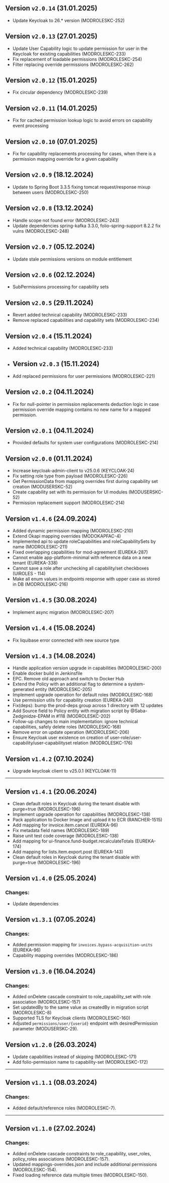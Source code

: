 ## Version `v2.0.14` (31.01.2025)
* Update Keycloak to 26.* version (MODROLESKC-252)

## Version `v2.0.13` (27.01.2025)
* Update User Capability logic to update permission for user in the Keycloak for existing capabilities (MODROLESKC-233)
* Fix replacement of loadable permissions (MODROLESKC-254)
* Filter replacing override permissions (MODROLESKC-262)

## Version `v2.0.12` (15.01.2025)
* Fix circular dependency (MODROLESKC-239)

## Version `v2.0.11` (14.01.2025)
* Fix for cached permission lookup logic to avoid errors on capability event processing

## Version `v2.0.10` (07.01.2025)
* Fix for capability replacements processing for cases, when there is a permission mapping override for a given capability

## Version `v2.0.9` (18.12.2024)
* Update to Spring Boot 3.3.5 fixing tomcat request/response mixup between users (MODROLESKC-250)

## Version `v2.0.8` (13.12.2024)
* Handle scope not found error (MODROLESKC-243)
* Update dependencies spring-kafka 3.3.0, folio-spring-support 8.2.2 fix vulns (MODROLESKC-248)

## Version `v2.0.7` (05.12.2024)
* Update stale permissions versions on module entitlement

## Version `v2.0.6` (02.12.2024)
* SubPermissions processing for capability sets

## Version `v2.0.5` (29.11.2024)
* Revert added technical capability (MODROLESKC-233)
* Remove replaced capabilities and capability sets (MODROLESKC-234)

## Version `v2.0.4` (15.11.2024)
* Added technical capability (MODROLESKC-233)

* ## Version `v2.0.3` (15.11.2024)
* Add replaced permissions for user permissions (MODROLESKC-221)

## Version `v2.0.2` (04.11.2024)
* Fix for null-pointer in permission replacements deduction logic in case permission override mapping contains no new name for a mapped permission.

## Version `v2.0.1` (04.11.2024)
* Provided defaults for system user configurations (MODROLESKC-214)

## Version `v2.0.0` (01.11.2024)
* Increase keycloak-admin-client to v25.0.6 (KEYCLOAK-24)
* Fix setting role type from payload (MODROLESKC-226)
* Get PermissionData from mapping overrides first during capability set creation (MODUSERSKC-52)
* Create capability set with its permission for UI modules (MODUSERSKC-52)
* Permission replacement support (MODROLESKC-214)

## Version `v1.4.6` (24.09.2024)
* Added dynamic permission mapping (MODROLESKC-210)
* Extend Okapi mapping overrides (MODOKAPFAC-4)
* Implemented api to update roleCapabilities and roleCapabilitySets by name (MODROLESKC-211)
* Fixed overlapping capabilities for mod-agreement (EUREKA-287)
* Cannot enable app-platform-minimal with reference data on a new tenant (EUREKA-338)
* Cannot save a role after unchecking all capability/set checkboxes (UIROLES - 114)
* Make all enum values in endpoints response with upper case as stored in DB (MODROLESKC-216)

## Version `v1.4.5` (30.08.2024)
* Implement async migration (MODROLESKC-207)

## Version `v1.4.4` (15.08.2024)
* Fix liquibase error connected with new source type

## Version `v1.4.3` (14.08.2024)
* Handle application version upgrade in capabilities (MODROLESKC-200)
* Enable docker build in Jenkinsfile
* EPC. Remove old approach and switch to Docker Hub
* Extend the Policy with an additional flag to determine a system-generated entity (MODROLESKC-205)
* Implement upgrade operation for default roles (MODROLESKC-168)
* Use permission utils for capability creation (EUREKA-240)
* Fix(deps): bump the prod-deps group across 1 directory with 12 updates
* Add Source field to Policy entity with migration script by @Saba-Zedginidze-EPAM in #118 (MODROLESKC-202)
* Follow-up changes to main implementation: ignore technical capabilities, safely delete roles (MODROLESKC-168)
* Remove error on update operation (MODROLESKC-206)
* Ensure Keycloak user existence on creation of user-role/user-capability/user-capabilityset relation (MODROLESKC-176)

## Version `v1.4.2` (07.10.2024)
* Upgrade keycloak client to v25.0.1 (KEYCLOAK-11)

---
## Version `v1.4.1` (20.06.2024)
* Clean default roles in Keycloak during the tenant disable with purge=true (MODROLESKC-196)
* Implement upgrade operation for capabilities (MODROLESKC-138)
* Pack application to Docker Image and upload it to ECR (RANCHER-1515)
* Add mapping for invoice.item.cancel (EUREKA-96)
* Fix metadata field names (MODROLESKC-189)
* Raise unit test code coverage (MODROLESKC-138)
* Add mapping for ui-finance.fund-budget.recalculateTotals (EUREKA-174)
* Add mapping for lists.item.export.post (EUREKA-143)
* Clean default roles in Keycloak during the tenant disable with purge=true (MODROLESKC-196)

## Version `v1.4.0` (25.05.2024)
### Changes:
* Update dependencies

## Version `v1.3.1` (07.05.2024)
### Changes:
* Added permission mapping for `invoices.bypass-acquisition-units` (EUREKA-96)
* Capability mapping overrides (MODROLESKC-186)

## Version `v1.3.0` (16.04.2024)
### Changes:
* Added onDelete cascade constraint to role_capability_set with role association (MODROLESKC-157)
* Set updatedBy to the same value as createdBy in migration script (MODROLESKC-8)
* Supported TLS for Keycloak clients (MODROLESKC-160)
* Adjusted `permissions/user/{userid}` endpoint with desiredPermission parameter (MODUSERSKC-29).

## Version `v1.2.0` (26.03.2024)
* Update capabilities instead of skipping (MODROLESKC-171)
* Add folio-permission name to capability-set (MODROLESKC-172)

---
## Version `v1.1.1` (08.03.2024)
### Changes:
* Added default/reference roles (MODROLESKC-7).

---
## Version `v1.1.0` (27.02.2024)
### Changes:
* Added onDelete cascade constraints to role_capability, user_roles, policy_roles associations (MODROLESKC-157).
* Updated mappings-overrides.json and include additional permissions (MODROLESKC-154).
* Fixed loading reference data multiple times (MODROLESKC-150).
